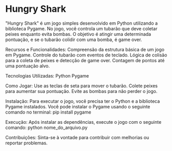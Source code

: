 # Hungry Shark

"Hungry Shark" é um jogo simples desenvolvido em Python utilizando a biblioteca Pygame. No jogo, você controla um tubarão que deve coletar peixes enquanto evita bombas. O objetivo é atingir uma determinada pontuação, e se o tubarão colidir com uma bomba, é game over.

Recursos e Funcionalidades:
Compreensão da estrutura básica de um jogo em Pygame.
Controle do tubarão com eventos de teclado.
Lógica de colisão para a coleta de peixes e detecção de game over.
Contagem de pontos até uma pontuação alvo.

Tecnologias Utilizadas:
Python
Pygame

Como Jogar:
Use as teclas de seta para mover o tubarão.
Colete peixes para aumentar sua pontuação.
Evite as bombas para não perder o jogo.

Instalação: Para executar o jogo, você precisa ter o Python e a biblioteca Pygame instalados. Você pode instalar o Pygame usando o seguinte comando no terminal:
pip install pygame

Execução: Após instalar as dependências, execute o jogo com o seguinte comando:
python nome_do_arquivo.py

Contribuições: Sinta-se à vontade para contribuir com melhorias ou reportar problemas.
